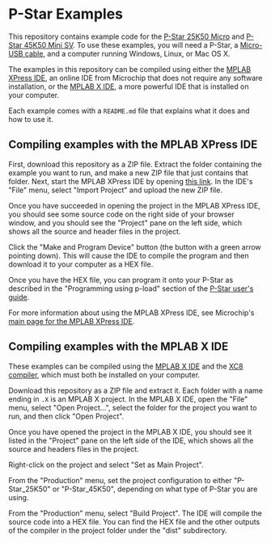 # P-Star Examples

This repository contains example code for the [P-Star 25K50 Micro][pstar25m] and
[P-Star 45K50 Mini SV][pstar45msv].
To use these examples, you will need a P-Star, a [Micro-USB
cable](https://www.pololu.com/product/2073), and a computer running Windows,
Linux, or Mac OS X.

The examples in this repository can be
compiled using either the [MPLAB XPress IDE][xpressinfo], an online IDE from
Microchip that does not require any software installation, or the [MPLAB X
IDE][x], a more powerful IDE that is installed on your computer.

Each example comes with a `README.md` file that explains what it does and how to
use it.


## Compiling examples with the MPLAB XPress IDE

<!-- These examples are available on the [MPLAB Xpress Code Examples][examples] page.
In the "Board" column of that page, select "P-Star 25K50" to display all the
examples for the P-Star 25K50.  (Some of those examples might be from other
sources.)  Click the "Open" button next to an example to open that example in
the online IDE. -->

<!-- If you cannot find the example you are looking for on the Examples page, you
might have to upload it to the online IDE yourself. -->

First, download this repository as a ZIP file.  Extract the folder containing
the example you want to run, and make a new ZIP file that just contains that
folder.  Next, start the MPLAB XPress IDE by opening [this link][xpressrun].  In
the IDE's "File" menu, select "Import Project" and upload the new ZIP file.

Once you have succeeded in opening the project in the MPLAB XPress IDE, you
should see some source code on the right side of your browser window, and you
should see the "Project" pane on the left side, which shows all the source and
header files in the project.

Click the "Make and Program Device" button (the button with a green arrow
pointing down).  This will cause the IDE to compile the program and then
download it to your computer as a HEX file.

Once you have the HEX file, you can program it onto your P-Star as described in
the "Programming using p-load" section of the [P-Star user's guide][guide].

For more information about using the MPLAB XPress IDE, see Microchip's [main
page for the MPLAB XPress IDE][xpressinfo].


## Compiling examples with the MPLAB X IDE

These examples can be compiled using the [MPLAB X IDE][x] and the [XC8
compiler][xc8], which must both be installed on your computer.

Download this repository as a ZIP file and extract it.  Each folder with a
name ending in `.X` is an MPLAB X project.  In the MPLAB X IDE, open the "File"
menu, select "Open Project...", select the folder for the project you want to
run, and then click "Open Project".

Once you have opened the project in the MPLAB X IDE, you should see it listed in
the "Project" pane on the left side of the IDE, which shows all the source and
headers files in the project.

Right-click on the project and select "Set as Main Project".

From the "Production" menu, set the project configuration to either
"P-Star_25K50" or "P-Star_45K50", depending on what type of P-Star you are
using.

From the "Production" menu, select "Build Project".  The IDE will compile the source
code into a HEX file.  You can find the HEX file and the other outputs of the
compiler in the project folder under the "dist" subdirectory.


[pstar25m]: https://www.pololu.com/product/3150
[pstar45msv]: https://www.pololu.com/product/3156
[xpressinfo]: http://www.microchip.com/mplab/mplab-xpress
[xpressrun]: https://mplabxpress.microchip.com/mplabcloud/ide
[x]: http://www.microchip.com/mplab/mplab-x-ide
[xc8]: http://www.microchip.com/xc8
[examples]: https://mplabxpress.microchip.com/mplabcloud/example
[guide]: https://www.pololu.com/docs/0J62